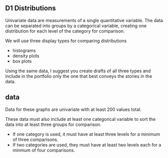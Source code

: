 
## D1 Distributions

Univariate data are measurements of a single quantitative variable. The
data can be separated into groups by a categorical variable, creating
one distribution for each level of the category for comparison.

We will use three display types for comparing distributions

  - histograms
  - density plots
  - box plots

Using the same data, I suggest you create drafts of all three types and
include in the portfolio only the one that best conveys the stories in
the data.

## data

Data for these graphs are univariate with at least 200 values total.

These data must also include at least one categorical variable to sort
the data into at least three groups for comparison.

  - If one category is used, it must have at least three levels for a
    minimum of three comparisons.  
  - If two categories are used, they must have at least two levels each
    for a minmum of four comparisons.
